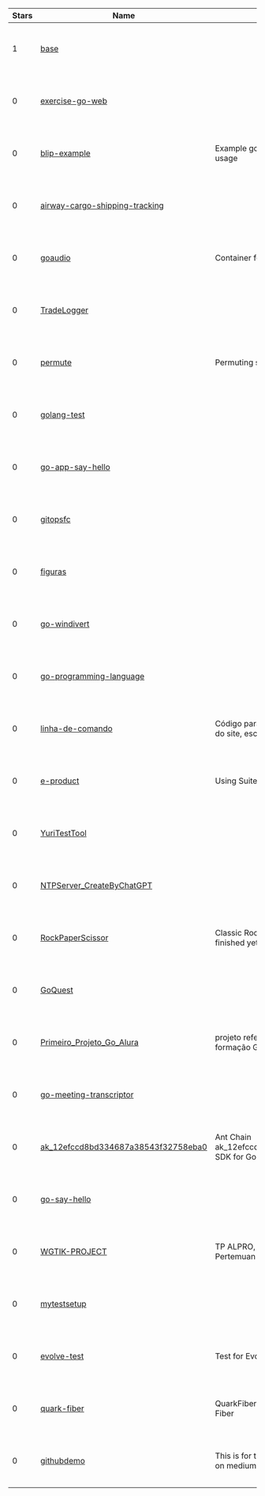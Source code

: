 | Stars | Name | Desc | Created | 
| ----- | ------- | ------------- | ------------- |
| 1 | [base](https://github.com/hackartists/base) |  | 2023-01-05 00:35:54 +0000 UTC |
| 0 | [exercise-go-web](https://github.com/Williams-Garcia/exercise-go-web) |  | 2023-01-05 00:08:18 +0000 UTC |
| 0 | [blip-example](https://github.com/samlotti/blip-example) | Example go project to show blip template usage | 2023-01-05 01:01:12 +0000 UTC |
| 0 | [airway-cargo-shipping-tracking](https://github.com/pankaj-katyare-wiz/airway-cargo-shipping-tracking) |  | 2023-01-05 00:23:38 +0000 UTC |
| 0 | [goaudio](https://github.com/dghwood/goaudio) | Container for audio based functionality in go | 2023-01-05 01:38:18 +0000 UTC |
| 0 | [TradeLogger](https://github.com/Tiqur/TradeLogger) |  | 2023-01-05 00:40:49 +0000 UTC |
| 0 | [permute](https://github.com/derino/permute) | Permuting slices | 2023-01-05 01:12:11 +0000 UTC |
| 0 | [golang-test](https://github.com/chanhos-alchera/golang-test) |  | 2023-01-05 00:51:24 +0000 UTC |
| 0 | [go-app-say-hello](https://github.com/riyan-eng/go-app-say-hello) |  | 2023-01-05 00:50:26 +0000 UTC |
| 0 | [gitopsfc](https://github.com/tailonCerqueira/gitopsfc) |  | 2023-01-05 00:05:19 +0000 UTC |
| 0 | [figuras](https://github.com/Daniel-Pineda/figuras) |  | 2023-01-05 00:49:03 +0000 UTC |
| 0 | [go-windivert](https://github.com/Jamesits/go-windivert) |  | 2023-01-05 00:58:11 +0000 UTC |
| 0 | [go-programming-language](https://github.com/qudus33/go-programming-language) |  | 2023-01-05 00:51:13 +0000 UTC |
| 0 | [linha-de-comando](https://github.com/wiictorr/linha-de-comando) | Código para procurar IP e local de reposição do site, escrito em Golang | 2023-01-05 00:04:27 +0000 UTC |
| 0 | [e-product](https://github.com/BraulioAguilarDev/e-product) | Using Suite by testify. | 2023-01-05 01:01:10 +0000 UTC |
| 0 | [YuriTestTool](https://github.com/almex-r-rasika/YuriTestTool) |  | 2023-01-05 01:14:18 +0000 UTC |
| 0 | [NTPServer_CreateByChatGPT](https://github.com/h123456001/NTPServer_CreateByChatGPT) |  | 2023-01-05 00:52:55 +0000 UTC |
| 0 | [RockPaperScissor](https://github.com/rafaeltiribas/RockPaperScissor) | Classic Rock Paper ans Scissors game. (Not finished yet). | 2023-01-05 00:09:26 +0000 UTC |
| 0 | [GoQuest](https://github.com/politrons/GoQuest) |  | 2023-01-05 01:01:15 +0000 UTC |
| 0 | [Primeiro_Projeto_Go_Alura](https://github.com/Rfaelsn/Primeiro_Projeto_Go_Alura) | projeto referente ao primeiro curso da formação Go da Alura | 2023-01-05 01:34:03 +0000 UTC |
| 0 | [go-meeting-transcriptor](https://github.com/killinsun/go-meeting-transcriptor) |  | 2023-01-05 00:03:41 +0000 UTC |
| 0 | [ak_12efccd8bd334687a38543f32758eba0](https://github.com/antchain-openapi-sdk-go/ak_12efccd8bd334687a38543f32758eba0) | Ant Chain ak_12efccd8bd334687a38543f32758eba0 SDK for Go | 2023-01-05 00:15:43 +0000 UTC |
| 0 | [go-say-hello](https://github.com/riyan-eng/go-say-hello) |  | 2023-01-05 00:42:55 +0000 UTC |
| 0 | [WGTIK-PROJECT](https://github.com/Khusyasy/WGTIK-PROJECT) | TP ALPRO, Upload Project WGTIK Pertemuan 14 | 2023-01-05 01:08:33 +0000 UTC |
| 0 | [mytestsetup](https://github.com/baserrato/mytestsetup) |  | 2023-01-05 00:11:49 +0000 UTC |
| 0 | [evolve-test](https://github.com/Khrees2412/evolve-test) | Test for Evolve Credit BE position | 2023-01-05 00:07:23 +0000 UTC |
| 0 | [quark-fiber](https://github.com/quarkcms/quark-fiber) | QuarkFiber is a golang scaffold based on Fiber | 2023-01-05 00:15:17 +0000 UTC |
| 0 | [githubdemo](https://github.com/parjun8840/githubdemo) | This is for the series currently I am working on  medium.com | 2023-01-05 00:50:12 +0000 UTC |

